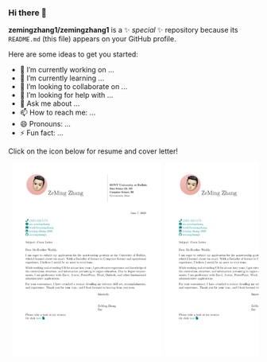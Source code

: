 ### Hi there 👋

**zemingzhang1/zemingzhang1** is a ✨ _special_ ✨ repository because its `README.md` (this file) appears on your GitHub profile.

Here are some ideas to get you started:

- 🔭 I’m currently working on ...
- 🌱 I’m currently learning ...
- 👯 I’m looking to collaborate on ...
- 🤔 I’m looking for help with ...
- 💬 Ask me about ...
- 📫 How to reach me: ...
- 😄 Pronouns: ...
- ⚡ Fun fact: ...

<!-- 
[![Zay](https://github.com/zemingzhang1/CV/blob/main/ZeMing-Zhang.jpg)](https://github.com/zemingzhang1/CV/blob/main/ZeMing-Zhang.pdf) -->

Click on the icon below for resume and cover letter!
<div class="table-wrapper" markdown="block">
  <pre> <img src="https://github.com/zemingzhang1/zemingzhang1/blob/main/Cover%20Letter.pdf" width = 300/> <img src="https://github.com/zemingzhang1/zemingzhang1/blob/main/Cover%20Letter.pdf" width = 300/> <img
  </pre>
</div>
